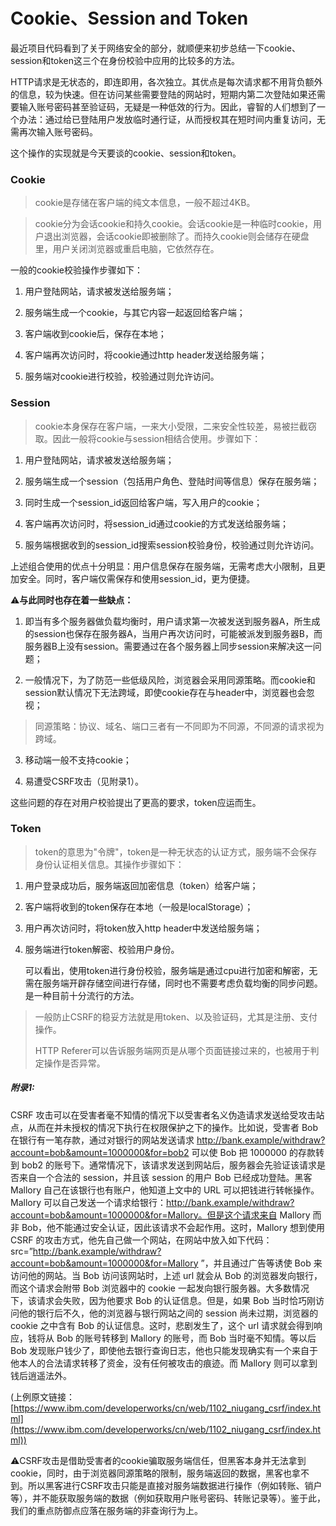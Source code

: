 # Cookie、Session and Token

最近项目代码看到了关于网络安全的部分，就顺便来初步总结一下cookie、session和token这三个在身份校验中应用的比较多的方法。

HTTP请求是无状态的，即连即用，各次独立。其优点是每次请求都不用背负额外的信息，较为快速。但在访问某些需要登陆的网站时，短期内第二次登陆如果还需要输入账号密码甚至验证码，无疑是一种低效的行为。因此，睿智的人们想到了一个办法：通过给已登陆用户发放临时通行证，从而授权其在短时间内重复访问，无需再次输入账号密码。

这个操作的实现就是今天要谈的cookie、session和token。

### Cookie

> cookie是存储在客户端的纯文本信息，一般不超过4KB。

> cookie分为会话cookie和持久cookie。会话cookie是一种临时cookie，用户退出浏览器，会话cookie即被删除了。而持久cookie则会储存在硬盘里，用户关闭浏览器或重启电脑，它依然存在。

一般的cookie校验操作步骤如下：

1. 用户登陆网站，请求被发送给服务端；

2. 服务端生成一个cookie，与其它内容一起返回给客户端；

3. 客户端收到cookie后，保存在本地；

4. 客户端再次访问时，将cookie通过http header发送给服务端；

5. 服务端对cookie进行校验，校验通过则允许访问。

### Session

> cookie本身保存在客户端，一来大小受限，二来安全性较差，易被拦截窃取。因此一般将cookie与session相结合使用。步骤如下：

1. 用户登陆网站，请求被发送给服务端；

2. 服务端生成一个session（包括用户角色、登陆时间等信息）保存在服务端；

3. 同时生成一个session_id返回给客户端，写入用户的cookie；

4. 客户端再次访问时，将session_id通过cookie的方式发送给服务端；

5. 服务端根据收到的session_id搜索session校验身份，校验通过则允许访问。

上述组合使用的优点十分明显：用户信息保存在服务端，无需考虑大小限制，且更加安全。同时，客户端仅需保存和使用session_id，更为便捷。

⚠️**与此同时也存在着一些缺点：**

1. 即当有多个服务器做负载均衡时，用户请求第一次被发送到服务器A，所生成的session也保存在服务器A，当用户再次访问时，可能被派发到服务器B，而服务器B上没有session。需要通过在各个服务器上同步session来解决这一问题；

2. 一般情况下，为了防范一些低级风险，浏览器会采用同源策略。而cookie和session默认情况下无法跨域，即使cookie存在与header中，浏览器也会忽视；

> 同源策略：协议、域名、端口三者有一不同即为不同源，不同源的请求视为跨域。

3. 移动端一般不支持cookie；

4. 易遭受CSRF攻击（见附录1）。

这些问题的存在对用户校验提出了更高的要求，token应运而生。

### Token

> token的意思为"令牌"，token是一种无状态的认证方式，服务端不会保存身份认证相关信息。其操作步骤如下：

1. 用户登录成功后，服务端返回加密信息（token）给客户端；

2. 客户端将收到的token保存在本地（一般是localStorage）；

3. 用户再次访问时，将token放入http header中发送给服务端；

4. 服务端进行token解密、校验用户身份。
   
    可以看出，使用token进行身份校验，服务端是通过cpu进行加密和解密，无需在服务端开辟存储空间进行存储，同时也不需要考虑负载均衡的同步问题。是一种目前十分流行的方法。

> 一般防止CSRF的稳妥方法就是用token、以及验证码，尤其是注册、支付操作。
> 
> HTTP Referer可以告诉服务端网页是从哪个页面链接过来的，也被用于判定操作是否异常。

##### 附录1:

CSRF 攻击可以在受害者毫不知情的情况下以受害者名义伪造请求发送给受攻击站点，从而在并未授权的情况下执行在权限保护之下的操作。比如说，受害者 Bob 在银行有一笔存款，通过对银行的网站发送请求 http://bank.example/withdraw?account=bob&amount=1000000&for=bob2 可以使 Bob 把 1000000 的存款转到 bob2 的账号下。通常情况下，该请求发送到网站后，服务器会先验证该请求是否来自一个合法的 session，并且该 session 的用户 Bob 已经成功登陆。黑客 Mallory 自己在该银行也有账户，他知道上文中的 URL 可以把钱进行转帐操作。Mallory 可以自己发送一个请求给银行：http://bank.example/withdraw?account=bob&amount=1000000&for=Mallory。但是这个请求来自 Mallory 而非 Bob，他不能通过安全认证，因此该请求不会起作用。这时，Mallory 想到使用 CSRF 的攻击方式，他先自己做一个网站，在网站中放入如下代码： src=”http://bank.example/withdraw?account=bob&amount=1000000&for=Mallory ”，并且通过广告等诱使 Bob 来访问他的网站。当 Bob 访问该网站时，上述 url 就会从 Bob 的浏览器发向银行，而这个请求会附带 Bob 浏览器中的 cookie 一起发向银行服务器。大多数情况下，该请求会失败，因为他要求 Bob 的认证信息。但是，如果 Bob 当时恰巧刚访问他的银行后不久，他的浏览器与银行网站之间的 session 尚未过期，浏览器的 cookie 之中含有 Bob 的认证信息。这时，悲剧发生了，这个 url 请求就会得到响应，钱将从 Bob 的账号转移到 Mallory 的账号，而 Bob 当时毫不知情。等以后 Bob 发现账户钱少了，即使他去银行查询日志，他也只能发现确实有一个来自于他本人的合法请求转移了资金，没有任何被攻击的痕迹。而 Mallory 则可以拿到钱后逍遥法外。

(上例原文链接：                                                  [https://www.ibm.com/developerworks/cn/web/1102_niugang_csrf/index.html](https://www.ibm.com/developerworks/cn/web/1102_niugang_csrf/index.html))

⚠️CSRF攻击是借助受害者的cookie骗取服务端信任，但黑客本身并无法拿到cookie，同时，由于浏览器同源策略的限制，服务端返回的数据，黑客也拿不到。所以黑客进行CSRF攻击只能是直接对服务端数据进行操作（例如转账、销户等），并不能获取服务端的数据（例如获取用户账号密码、转账记录等）。鉴于此，我们的重点防御点应落在服务端的非查询行为上。
